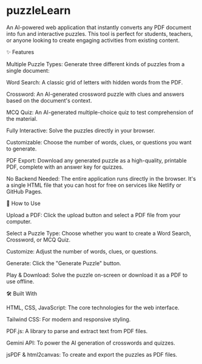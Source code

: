 # puzzleLearn
An AI-powered web application that instantly converts any PDF document into fun and interactive puzzles. This tool is perfect for students, teachers, or anyone looking to create engaging activities from existing content.

<!-- It's a great idea to take a screenshot of your app and upload it to a site like imgur.com, then paste the link here -->

✨ Features

Multiple Puzzle Types: Generate three different kinds of puzzles from a single document:

Word Search: A classic grid of letters with hidden words from the PDF.

Crossword: An AI-generated crossword puzzle with clues and answers based on the document's context.

MCQ Quiz: An AI-generated multiple-choice quiz to test comprehension of the material.

Fully Interactive: Solve the puzzles directly in your browser.

Customizable: Choose the number of words, clues, or questions you want to generate.

PDF Export: Download any generated puzzle as a high-quality, printable PDF, complete with an answer key for quizzes.

No Backend Needed: The entire application runs directly in the browser. It's a single HTML file that you can host for free on services like Netlify or GitHub Pages.

🚀 How to Use

Upload a PDF: Click the upload button and select a PDF file from your computer.

Select a Puzzle Type: Choose whether you want to create a Word Search, Crossword, or MCQ Quiz.

Customize: Adjust the number of words, clues, or questions.

Generate: Click the "Generate Puzzle" button.

Play & Download: Solve the puzzle on-screen or download it as a PDF to use offline.

🛠️ Built With

HTML, CSS, JavaScript: The core technologies for the web interface.

Tailwind CSS: For modern and responsive styling.

PDF.js: A library to parse and extract text from PDF files.

Gemini API: To power the AI generation of crosswords and quizzes.

jsPDF & html2canvas: To create and export the puzzles as PDF files.
